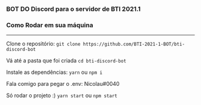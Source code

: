 ### BOT DO Discord para o servidor de BTI 2021.1

### Como Rodar em sua máquina
---
Clone o repositório:
`git clone https://github.com/BTI-2021-1-BOT/bti-discord-bot`

Vá até a pasta que foi criada
`cd bti-discord-bot`

Instale as dependências:
`yarn` ou `npm i`

Fala comigo para pegar o .env: Nicolau#0040

Só rodar o projeto :)
`yarn start` ou `npm start`
